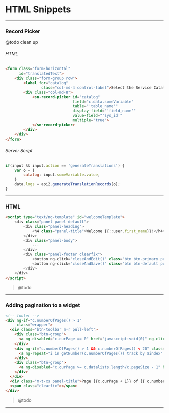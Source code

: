 # HTML Snippets


----------------------------------------------------------------------------------------------------------

### Record Picker
@todo clean up

###### HTML
```html
<form class="form-horizontal"
      id="translatedText">
    <div class="form-group row">
        <label for="catalog" 
                class="col-md-4 control-label">Select the Service Catalog</label>
        <div class="col-md-8">
            <sn-record-picker id="catalog" 
                              field="c.data.someVariable" 
                              table="'table_name'" 
                              display-field="'field_name'" 
                              value-field="'sys_id'"
                              multiple="true">
            </sn-record-picker>
        </div>
    </div>
</form>
```

###### Server Script
```js
if(input && input.action == 'generateTranslations') {
    var o = {
        catalog: input.someVariable.value,
    }
    data.logs = api2.generateTranslationRecords(o);
}
```

---

### HTML
```html
<script type="text/ng-template" id="welcomeTemplate">
    <div class="panel panel-default">
        <div class="panel-heading">
            <h4 class="panel-title">Welcome {{::user.first_name}}!</h4>
        </div>
        <div class="panel-body">
            ...
        </div>
        <div class="panel-footer clearfix">
            <button ng-click="closeAndEdit()" class="btn btn-primary pull-right">No, Edit My Profile</button>
            <button ng-click="closeAndSave()" class="btn btn-default pull-right">Yes, It's Correct</button>
        </div>
    </div>
</script>
```
> @todo

----------------------------------------------------------------------------------------------------------

### Adding pagination to a widget
```html
<!-- footer -->
<div ng-if="c.numberOfPages() > 1"
     class="wrapper">
  <div class="btn-toolbar m-r pull-left">
    <div class="btn-group">
      <a ng-disabled="c.curPage == 0" href="javascript:void(0)" ng-click="c.curPage=c.curPage-1" class="btn btn-default"><i class="fa fa-chevron-left"></i></a>
    </div>
    <div ng-if="c.numberOfPages() > 1 && c.numberOfPages() < 20" class="btn-group">
      <a ng-repeat="i in getNumber(c.numberOfPages()) track by $index" ng-click="c.curPage = $index" href="javascript:void(0)" ng-class="{active: ($index) == c.curPage}" type="button" class="btn btn-default">{{$index + 1}}</a>
    </div>
    <div class="btn-group">
      <a ng-disabled="c.curPage >= c.datalists.length/c.pageSize - 1" href="javascript:void(0)" ng-click="c.curPage = c.curPage+1" class="btn btn-default"><i class="fa fa-chevron-right"></i></a>
    </div>
  </div>
  <div class="m-t-xs panel-title">Page {{c.curPage + 1}} of {{ c.numberOfPages() }}</div>
  <span class="clearfix"></span>
</div>
```
> @todo

----------------------------------------------------------------------------------------------------------